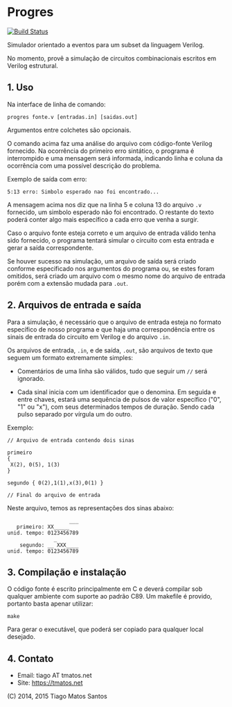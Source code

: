 # Progres

[![Build Status](https://github.com/tmatos/progres/actions/workflows/makefile.yml/badge.svg)](https://github.com/tmatos/progres/actions)

Simulador orientado a eventos para um subset da linguagem Verilog.

No momento, provê a simulação de circuitos combinacionais escritos em Verilog estrutural.


## 1. Uso

Na interface de linha de comando:

```
progres fonte.v [entradas.in] [saidas.out]
```

Argumentos entre colchetes são opcionais.

O comando acima faz uma análise do arquivo com código-fonte Verilog fornecido.
Na ocorrência do primeiro erro sintático, o programa é interrompido e uma mensagem
será informada, indicando linha e coluna da ocorrência com uma possível descrição do problema.

Exemplo de saída com erro:

`5:13 erro: Simbolo esperado nao foi encontrado...`

A mensagem acima nos diz que na linha 5 e coluna 13 do arquivo `.v` fornecido,
um simbolo esperado não foi encontrado.
O restante do texto poderá conter algo mais específico a cada erro que venha a surgir.

Caso o arquivo fonte esteja correto e um arquivo de entrada válido tenha sido fornecido,
o programa tentará simular o circuito com esta entrada e gerar a saída correspondente.

Se houver sucesso na simulação, um arquivo de saída será criado conforme especificado nos
argumentos do programa ou, se estes foram omitidos, será criado um arquivo com o mesmo 
nome do arquivo de entrada porém com a extensão mudada para `.out`.


## 2. Arquivos de entrada e saída

Para a simulação, é necessário que o arquivo de entrada esteja no formato específico de
nosso programa e que haja uma correspondência entre os sinais de entrada do circuito em
Verilog e do arquivo `.in`.

Os arquivos de entrada, `.in`, e de saída, `.out`, são arquivos de texto que seguem um
formato extremamente simples:

* Comentários de uma linha são válidos, tudo que seguir um `//` será ignorado.

* Cada sinal inicia com um identificador que o denomina. Em seguida e entre chaves, estará
uma sequência de pulsos de valor específico ("0", "1" ou "x"), com seus determinados
tempos de duração. Sendo cada pulso separado por vírgula um do outro.

Exemplo:

``` 
// Arquivo de entrada contendo dois sinas

primeiro
{
 X(2), 0(5), 1(3)
}

segundo { 0(2),1(1),x(3),0(1) }

// Final do arquivo de entrada
```

Neste arquivo, temos as representações dos sinas abaixo:

```
                    ___
   primeiro: XX_____
unid. tempo: 0123456789
               _
    segundo: __ XXX____
unid. tempo: 0123456789
```


## 3. Compilação e instalação

O código fonte é escrito principalmente em C e deverá compilar sob qualquer ambiente
com suporte ao padrão C89. Um makefile é provido, portanto basta apenar utilizar:

```
make
```

Para gerar o executável, que poderá ser copiado para qualquer local desejado.


## 4. Contato

* Email: tiago AT tmatos.net
* Site: https://tmatos.net


(C) 2014, 2015 Tiago Matos Santos
